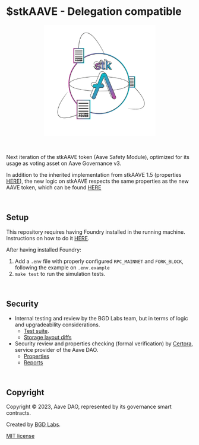 # $stkAAVE - Delegation compatible

<p align="center">
<img src="./stkaave-token-gov-v3.png" width="300">
</p>

<br>

Next iteration of the stkAAVE token (Aave Safety Module), optimized for its usage as voting asset on Aave Governance v3.

In addition to the inherited implementation from stkAAVE 1.5 (properties [HERE](https://github.com/bgd-labs/aave-stk-v1-5/blob/main/properties.md)), the new logic on stkAAVE respects the same properties as the new AAVE token, which can be found [HERE](https://github.com/bgd-labs/aave-token-v3/blob/main/properties.md)

<br>

## Setup

This repository requires having Foundry installed in the running machine. Instructions on how to do it [HERE](https://github.com/foundry-rs/foundry#installation).

After having installed Foundry:
1. Add a `.env` file with properly configured `RPC_MAINNET` and `FORK_BLOCK`, following the example on `.env.example` 
2. `make test` to run the simulation tests.

<br>

## Security

- Internal testing and review by the BGD Labs team, but in terms of logic and upgradeability considerations.
    - [Test suite](./src/test/).
    - [Storage layout diffs](./diffs/)
- Security review and properties checking (formal verification) by [Certora](https://www.certora.com/), service provider of the Aave DAO.
    - [Properties](./certora/README.md)
    - [Reports](./certora/report/Formal%20Verification%20Report%20of%20AAVE%20Token%20V3.md)

<br>

## Copyright

Copyright © 2023, Aave DAO, represented by its governance smart contracts.

Created by [BGD Labs](https://bgdlabs.com/).

[MIT license](./LICENSE)
